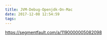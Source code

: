 ```yaml
---
title: JVM-Debug-Openjdk-On-Mac
date: 2017-12-08 12:54:59
tags:
---
```


https://segmentfault.com/a/1190000005082098

